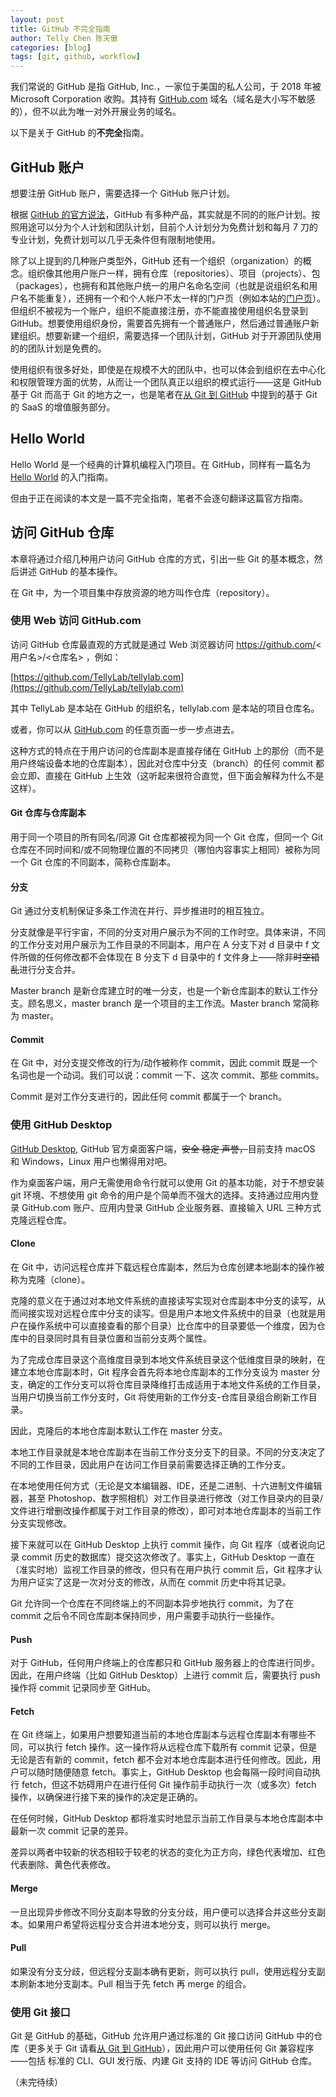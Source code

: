 ```yaml
---
layout: post
title: GitHub 不完全指南
author: Telly Chen 陈天傲
categories: [blog]
tags: [git, github, workflow]
---
```


我们常说的 GitHub 是指 GitHub, Inc.，一家位于美国的私人公司，于 2018 年被 Microsoft Corporation 收购。其持有 [GitHub.com](https://github.com) 域名（域名是大小写不敏感的），但不以此为唯一对外开展业务的域名。

以下是关于 GitHub 的**不完全**指南。

## GitHub 账户

想要注册 GitHub 账户，需要选择一个 GitHub 账户计划。

根据 [GitHub 的官方说法](https://help.github.com/en/github/getting-started-with-github/githubs-products)，GitHub 有多种产品，其实就是不同的的账户计划。按照用途可以分为个人计划和团队计划，目前个人计划分为免费计划和每月 7 刀的专业计划，免费计划可以几乎无条件但有限制地使用。

除了以上提到的几种账户类型外，GitHub 还有一个组织（organization）的概念。组织像其他用户账户一样，拥有仓库（repositories）、项目（projects）、包（packages），也拥有和其他账户统一的用户名命名空间（也就是说组织名和用户名不能重复），还拥有一个和个人帐户不太一样的门户页（例如本站的[门户页](https://github.com/Tianao)）。但组织不被视为一个账户，组织不能直接注册，亦不能直接使用组织名登录到 GitHub。想要使用组织身份，需要首先拥有一个普通账户，然后通过普通账户新建组织。想要新建一个组织，需要选择一个团队计划，GitHub 对于开源团队使用的的团队计划是免费的。

使用组织有很多好处，即使是在规模不大的团队中，也可以体会到组织在去中心化和权限管理方面的优势，从而让一个团队真正以组织的模式运行——这是 GitHub 基于 Git 而高于 Git 的地方之一，也是笔者在[从 Git 到 GitHub](/from-git-to-github.html) 中提到的基于 Git 的 SaaS 的增值服务部分。

## Hello World

Hello World 是一个经典的计算机编程入门项目。在 GitHub，同样有一篇名为 [Hello World](https://guides.github.com/activities/hello-world/) 的入门指南。

但由于正在阅读的本文是一篇不完全指南，笔者不会逐句翻译这篇官方指南。

## 访问 GitHub 仓库

本章将通过介绍几种用户访问 GitHub 仓库的方式，引出一些 Git 的基本概念，然后讲述 GitHub 的基本操作。

在 Git 中，为一个项目集中存放资源的地方叫作仓库（repository）。

### 使用 Web 访问 GitHub.com

访问 GitHub 仓库最直观的方式就是通过 Web 浏览器访问 https://github.com/<用户名>/<仓库名> ，例如：

[https://github.com/TellyLab/tellylab.com](https://github.com/TellyLab/tellylab.com) 

其中 TellyLab 是本站在 GitHub 的组织名，tellylab.com 是本站的项目仓库名。

或者，你可以从 [GitHub.com](https://github.com) 的任意页面一步一步点进去。

这种方式的特点在于用户访问的仓库副本是直接存储在 GitHub 上的那份（而不是用户终端设备本地的仓库副本），因此对仓库中分支（branch）的任何 commit 都会立即、直接在 GitHub 上生效（这听起来很符合直觉，但下面会解释为什么不是这样）。

#### Git 仓库与仓库副本

用于同一个项目的所有同名/同源 Git 仓库都被视为同一个 Git 仓库，但同一个 Git 仓库在不同时间和/或不同物理位置的不同拷贝（哪怕内容事实上相同）被称为同一个 Git 仓库的不同副本，简称仓库副本。

#### 分支

Git 通过分支机制保证多条工作流在并行、异步推进时的相互独立。

分支就像是平行宇宙，不同的分支对用户展示为不同的工作时空。具体来讲，不同的工作分支对用户展示为工作目录的不同副本，用户在 A 分支下对 d 目录中 f 文件所做的任何修改都不会体现在 B 分支下 d 目录中的 f 文件身上——除非~~时空错乱~~进行分支合并。

Master branch 是新仓库建立时的唯一分支，也是一个新仓库副本的默认工作分支。顾名思义，master branch 是一个项目的主工作流。Master branch 常简称为 master。

#### Commit

在 Git 中，对分支提交修改的行为/动作被称作 commit，因此 commit 既是一个名词也是一个动词。我们可以说：commit 一下、这次 commit、那些 commits。

Commit 是对工作分支进行的，因此任何 commit 都属于一个 branch。

### 使用 GitHub Desktop

[GitHub Desktop](https://desktop.github.com), GitHub 官方桌面客户端，~~安全 稳定 声誉，~~目前支持 macOS 和 Windows，Linux 用户也懒得用对吧。

作为桌面客户端，用户无需使用命令行就可以使用 Git 的基本功能，对于不想安装 git 环境、不想使用 git 命令的用户是个简单而不强大的选择。支持通过应用内登录 GitHub.com 账户、应用内登录 GitHub 企业服务器、直接输入 URL 三种方式克隆远程仓库。

#### Clone

在 Git 中，访问远程仓库并下载远程仓库副本，然后为仓库创建本地副本的操作被称为克隆（clone）。

克隆的意义在于通过对本地文件系统的直接读写实现对仓库副本中分支的读写，从而间接实现对远程仓库中分支的读写。但是用户本地文件系统中的目录（也就是用户在操作系统中可以直接查看的那个目录）比仓库中的目录要低一个维度，因为仓库中的目录同时具有目录位置和当前分支两个属性。

为了完成仓库目录这个高维度目录到本地文件系统目录这个低维度目录的映射，在建立本地仓库副本时，Git 程序会首先将本地仓库副本的工作分支设为 master 分支，确定的工作分支可以将仓库目录降维打击成适用于本地文件系统的工作目录，当用户切换当前工作分支时，Git 将使用新的工作分支-仓库目录组合刷新工作目录。

因此，克隆后的本地仓库副本默认工作在 master 分支。

本地工作目录就是本地仓库副本在当前工作分支分支下的目录。不同的分支决定了不同的工作目录，因此用户在访问工作目录前需要选择正确的工作分支。

在本地使用任何方式（无论是文本编辑器、IDE，还是二进制、十六进制文件编辑器，甚至 Photoshop、数字照相机）对工作目录进行修改（对工作目录内的目录/文件进行增删改操作都属于对工作目录的修改），即可对本地仓库副本的当前工作分支实现修改。

接下来就可以在 GitHub Desktop 上执行 commit 操作，向 Git 程序（或者说向记录 commit 历史的数据库）提交这次修改了。事实上，GitHub Desktop 一直在（准实时地）监视工作目录的修改，但只有在用户执行 commit 后，Git 程序才认为用户证实了这是一次对分支的修改，从而在 commit 历史中将其记录。

Git 允许同一个仓库在不同终端上的不同副本异步地执行 commit，为了在 commit 之后令不同仓库副本保持同步，用户需要手动执行一些操作。

#### Push

对于 GitHub，任何用户终端上的仓库都只和 GitHub 服务器上的仓库进行同步。因此，在用户终端（比如 GitHub Desktop）上进行 commit 后，需要执行 push 操作将 commit 记录同步至 GitHub。

#### Fetch

在 Git 终端上，如果用户想要知道当前的本地仓库副本与远程仓库副本有哪些不同，可以执行 fetch 操作。这一操作将从远程仓库下载所有 commit 记录，但是无论是否有新的 commit，fetch 都不会对本地仓库副本进行任何修改。因此，用户可以随时随便随意 fetch。事实上，GitHub Desktop 也会每隔一段时间自动执行 fetch，但这不妨碍用户在进行任何 Git 操作前手动执行一次（或多次）fetch 操作，以确保进行接下来的操作的决定是正确的。

在任何时候，GitHub Desktop 都将准实时地显示当前工作目录与本地仓库副本中最新一次 commit 记录的差异。

差异以两者中较新的状态相较于较老的状态的变化为正方向，绿色代表增加、红色代表删除、黄色代表修改。

#### Merge

一旦出现异步修改不同分支副本导致的分支分歧，用户便可以选择合并这些分支副本。如果用户希望将远程分支合并进本地分支，则可以执行 merge。

#### Pull

如果没有分支分歧，但远程分支副本确有更新，则可以执行 pull，使用远程分支副本刷新本地分支副本。Pull 相当于先 fetch 再 merge 的组合。

### 使用 Git 接口

Git 是 GitHub 的基础，GitHub 允许用户通过标准的 Git 接口访问 GitHub 中的仓库（更多关于 Git 请看[从 Git 到 GitHub](/from-git-to-github.html)），因此用户可以使用任何 Git 兼容程序——包括 标准的 CLI、GUI 发行版、内建 Git 支持的 IDE 等访问 GitHub 仓库。

（未完待续）
